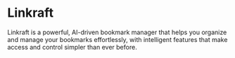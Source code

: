 # Linkraft

Linkraft is a powerful, AI-driven bookmark manager that helps you organize and manage your bookmarks effortlessly, with intelligent features that make access and control simpler than ever before.
